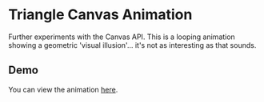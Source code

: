 # Triangle Canvas Animation

Further experiments with the Canvas API. This is a looping animation showing a geometric 'visual illusion'... it's not as interesting as that sounds.

## Demo

You can view the animation [here](https://nath-codes.github.io/triangle-canvas-animation/).
